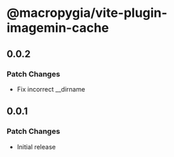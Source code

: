 # @macropygia/vite-plugin-imagemin-cache

## 0.0.2

### Patch Changes

- Fix incorrect \_\_dirname

## 0.0.1

### Patch Changes

- Initial release
